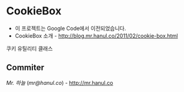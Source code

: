 
CookieBox
=========
* 이 프로젝트는 Google Code에서 이전되었습니다.
* CookieBox 소개 - http://blog.mr.hanul.co/2011/02/cookie-box.html

쿠키 유틸리티 클래스

Commiter
----
*Mr. 하늘* (_mr@hanul.co_) - http://mr.hanul.co
